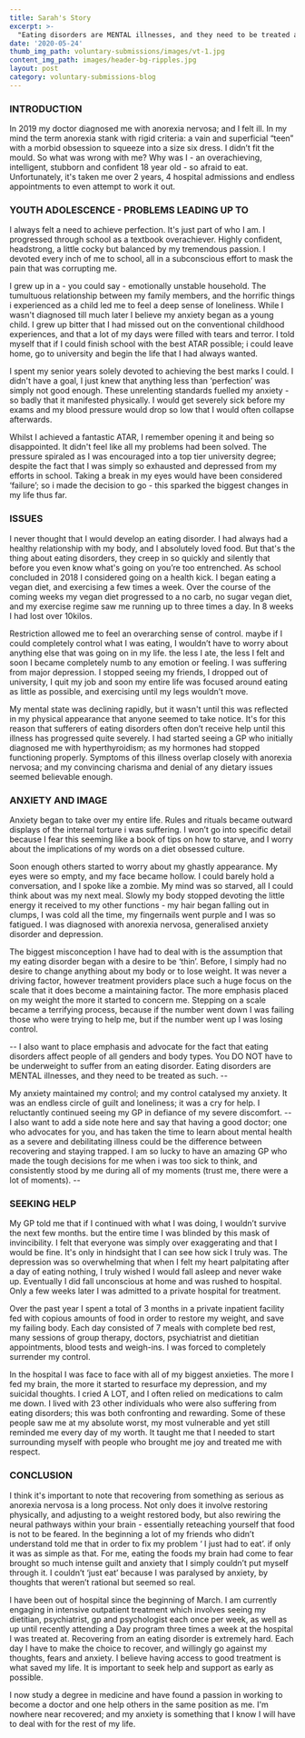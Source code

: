 ```yaml
---
title: Sarah's Story
excerpt: >-
  "Eating disorders are MENTAL illnesses, and they need to be treated as such."
date: '2020-05-24'
thumb_img_path: voluntary-submissions/images/vt-1.jpg
content_img_path: images/header-bg-ripples.jpg
layout: post
category: voluntary-submissions-blog
---
```


### INTRODUCTION

In 2019 my doctor diagnosed me with anorexia nervosa; and I felt ill. In my mind the term anorexia stank with rigid criteria: a vain and superficial “teen” with a morbid obsession to squeeze into a size six dress. I didn’t fit the mould. So what was wrong with me? Why was I - an overachieving, intelligent, stubborn and confident 18 year old - so afraid to eat. Unfortunately, it's taken me over 2 years, 4 hospital admissions and endless appointments to even attempt to work it out.

### YOUTH ADOLESCENCE - PROBLEMS LEADING UP TO

I always felt a need to achieve perfection. It's just part of who I am. I progressed through school as a textbook overachiever. Highly confident, headstrong, a little cocky but balanced by my tremendous passion. I devoted every inch of me to school, all in a subconscious effort to mask the pain that was corrupting me.

I grew up in a - you could say - emotionally unstable household. The tumultuous relationship between my family members, and the horrific things i experienced as a child led me to feel a deep sense of loneliness. While I wasn't diagnosed till much later I believe my anxiety began as a young child. I grew up bitter that I had missed out on the conventional childhood experiences, and that a lot of my days were filled with tears and terror. I told myself that if I could finish school with the best ATAR possible; i could leave home, go to university and begin the life that I had always wanted.

I spent my senior years solely devoted to achieving the best marks I could. I didn't have a goal, I just knew that anything less than ‘perfection’ was simply not good enough. These unrelenting standards fuelled my anxiety - so badly that it manifested physically. I would get severely sick before my exams and my blood pressure would drop so low that I would often collapse afterwards.

Whilst I achieved a fantastic ATAR, I remember opening it and being so disappointed. It didn't feel like all my problems had been solved. The pressure spiraled as I was encouraged into a top tier university degree; despite the fact that I was simply so exhausted and depressed from my efforts in school. Taking a break in my eyes would have been considered ‘failure’; so i made the decision to go - this sparked the biggest changes in my life thus far.

### ISSUES

I never thought that I would develop an eating disorder. I had always had a healthy relationship with my body, and I absolutely loved food. But that's the thing about eating disorders, they creep in so quickly and silently that before you even know what's going on you’re too entrenched. As school concluded in 2018 I considered going on a health kick. I began eating a vegan diet, and exercising a few times a week. Over the course of the coming weeks my vegan diet progressed to a no carb, no sugar vegan diet, and my exercise regime saw me running up to three times a day.  In 8 weeks I had lost over 10kilos.

Restriction allowed me to feel an overarching sense of control. maybe if I could completely control what I was eating, I wouldn’t have to worry about anything else that was going on in my life. the less I ate, the less I felt and soon I became completely numb to any emotion or feeling. I was suffering from major depression. I stopped seeing my friends, I dropped out of university, I quit my job and soon my entire life was focused around eating as little as possible, and exercising until my legs wouldn’t move.

My mental state was declining rapidly, but it wasn't until this was reflected in my physical appearance that anyone seemed to take notice. It's for this reason that sufferers of eating disorders often don’t receive help until this illness has progressed quite severely. I had started seeing a GP who initially diagnosed me with hyperthyroidism; as my hormones had stopped functioning properly. Symptoms of this illness overlap closely with anorexia nervosa; and my convincing charisma and denial of any dietary issues seemed believable enough.

### ANXIETY AND IMAGE

Anxiety began to take over my entire life. Rules and rituals became outward displays of the internal torture i was suffering. I won’t go into specific detail because I fear this seeming like a book of tips on how to starve, and I worry about the implications of my words on a diet obsessed culture.

Soon enough others started to worry about my ghastly appearance. My eyes were so empty, and my face became hollow. I could barely hold a conversation, and I spoke like a zombie. My mind was so starved, all I could think about was my next meal. Slowly my body stopped devoting the little energy it received to my other functions - my hair began falling out in clumps, I was cold all the time, my fingernails went purple and I was so fatigued. I was diagnosed with anorexia nervosa, generalised anxiety disorder and depression.

The biggest misconception I have had to deal with is the assumption that my eating disorder began with a desire to be ‘thin’. Before, I simply had no desire to change anything about my body or to lose weight. It was never a driving factor, however treatment providers place such a huge focus on the scale that it does become a maintaining factor. The more emphasis placed on my weight the more it started to concern me. Stepping on a scale became a terrifying process, because if the number went down I was failing those who were trying to help me, but if the number went up I was losing control.

-- I also want to place emphasis and advocate for the fact that eating disorders affect people of all genders and body types. You DO NOT have to be underweight to suffer from an eating disorder. Eating disorders are MENTAL illnesses, and they need to be treated as such. --

My anxiety maintained my control; and my control catalysed my anxiety. It was an endless circle of guilt and loneliness; it was a cry for help. I reluctantly continued seeing my GP in defiance of my severe discomfort. -- I also want to add a side note here and say that having a good doctor; one who advocates for you, and has taken the time to learn about mental health as a severe and debilitating illness could be the difference between recovering and staying trapped. I am so lucky to have an amazing GP who made the tough decisions for me when i was too sick to think, and consistently stood by me during all of my moments (trust me, there were a lot of moments). --

### SEEKING HELP

My GP told me that if I continued with what I was doing, I wouldn’t survive the next few months. but the entire time I was blinded by this mask of invincibility. I felt that everyone was simply over exaggerating and that I would be fine. It's only in hindsight that I can see how sick I truly was. The depression was so overwhelming that when I felt my heart palpitating after a day of eating nothing, I truly wished I would fall asleep and never wake up. Eventually I did fall unconscious at home and was rushed to hospital. Only a few weeks later I was admitted to a private hospital for treatment.

Over the past year I spent a total of 3 months in a private inpatient facility fed with copious amounts of food in order to restore my weight, and save my failing body. Each day consisted of 7 meals with complete bed rest, many sessions of group therapy, doctors, psychiatrist and dietitian appointments, blood tests and weigh-ins. I was forced to completely surrender my control.

In the hospital I was face to face with all of my biggest anxieties. The more I fed my brain, the more it started to resurface my depression, and my suicidal thoughts. I cried A LOT, and I often relied on medications to calm me down. I lived with 23 other individuals who were also suffering from eating disorders; this was both confronting and rewarding. Some of these people saw me at my absolute worst, my most vulnerable and yet still reminded me every day of my worth. It taught me that I needed to start surrounding myself with people who brought me joy and treated me with respect.

### CONCLUSION

I think it's important to note that recovering from something as serious as anorexia nervosa is a long process. Not only does it involve restoring physically, and adjusting to a weight restored body, but also rewiring the neural pathways within your brain - essentially reteaching yourself that food is not to be feared. In the beginning a lot of my friends who didn’t understand told me that in order to fix my problem ‘ I just had to eat’. if only it was as simple as that. For me, eating the foods my brain had come to fear brought so much intense guilt and anxiety that I simply couldn’t put myself through it. I couldn’t ‘just eat’ because I was paralysed by anxiety, by thoughts that weren’t rational but seemed so real.

I have been out of hospital since the beginning of March. I am currently engaging in intensive outpatient treatment which involves seeing my dietitian, psychiatrist, gp and psychologist each once per week, as well as up until recently attending a Day program three times a week at the hospital I was treated at. Recovering from an eating disorder is extremely hard. Each day I have to make the choice to recover, and willingly go against my thoughts, fears and anxiety. I believe having access to good treatment is what saved my life. It is important to seek help and support as early as possible.

I now study a degree in medicine and have found a passion in working to become a doctor and one help others in the same position as me. I'm nowhere near recovered; and my anxiety is something that I know I will have to deal with for the rest of my life.
